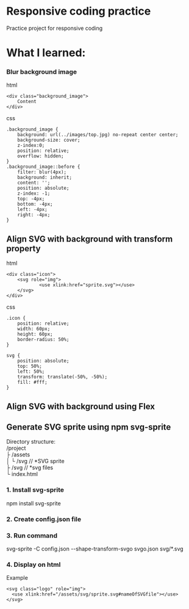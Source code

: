 # Responsive coding practice  
Practice project for responsive coding  

# What I learned:

### Blur background image

html
```
<div class="background_image">
    Content
</div>
```

css
```
.background_image {
    background: url(../images/top.jpg) no-repeat center center;
    background-size: cover;
    z-index:0;
    position: relative;
    overflow: hidden; 
}
.background_image::before {
    filter: blur(4px);
    background: inherit;
    content: '';
    position: absolute;
    z-index: -1;
    top: -4px;
    bottom: -4px;
    left: -4px;
    right: -4px;
}
```

## Align SVG with background with transform property

html
```
<div class="icon">
    <svg role="img">
            <use xlink:href="sprite.svg"></use>
    </svg>                                
</div>
```

css
```
.icon {
    position: relative;
    width: 60px;
    height: 60px;
    border-radius: 50%;
}

svg {
    position: absolute;
    top: 50%;
    left: 50%;
    transform: translate(-50%, -50%);
    fill: #fff;
}
```

## Align SVG with background using Flex


## Generate SVG sprite using npm svg-sprite

Directory structure:  
/project  
├ /assets  
│ └ /svg // *SVG sprite  
├ /svg  // *svg files  
└ index.html  

### 1. Install svg-sprite  
npm install svg-sprite    

### 2. Create config.json file  


### 3. Run command  
svg-sprite -C config.json --shape-transform-svgo svgo.json svg/*.svg  

### 4. Display on html  
Example
```
<svg class="logo" role="img">
  <use xlink:href="/assets/svg/sprite.svg#nameOfSVGfile"></use>
</svg>
```